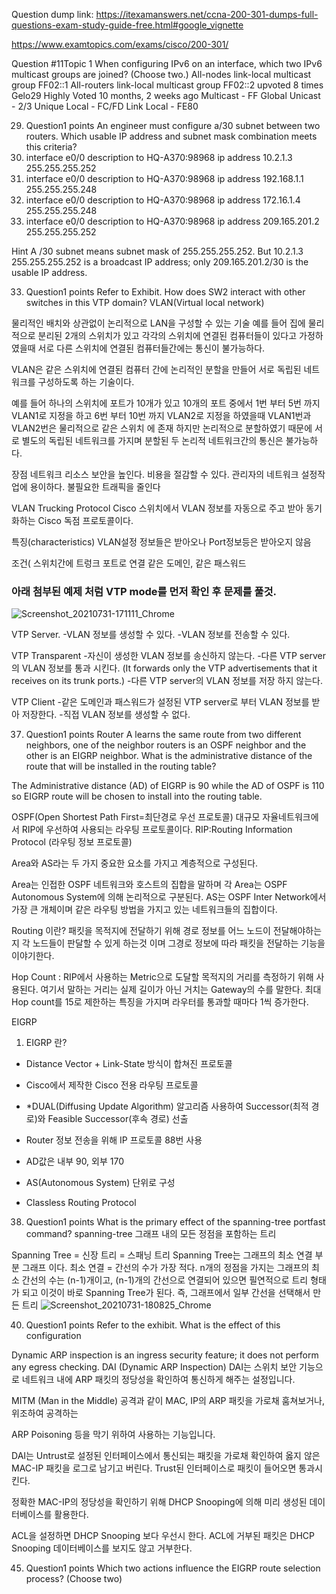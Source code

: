 Question dump link: https://itexamanswers.net/ccna-200-301-dumps-full-questions-exam-study-guide-free.html#google_vignette

https://www.examtopics.com/exams/cisco/200-301/

Question #11Topic 1
When configuring IPv6 on an interface, which two IPv6 multicast groups are joined? (Choose two.)
All-nodes link-local multicast group FF02::1
All-routers link-local multicast group FF02::2
   upvoted 8 times
 Gelo29 Highly Voted  10 months, 2 weeks ago
Multicast - FF
Global Unicast - 2/3
Unique Local - FC/FD
Link Local - FE80


29. Question1 points
An engineer must configure a/30 subnet between two routers. Which usable IP address and subnet mask combination meets this criteria?
1.  interface e0/0
description to HQ-A370:98968
ip address 10.2.1.3 255.255.255.252
2.  interface e0/0
description to HQ-A370:98968
ip address 192.168.1.1 255.255.255.248
3.  interface e0/0
description to HQ-A370:98968
ip address 172.16.1.4 255.255.255.248
4.  interface e0/0
description to HQ-A370:98968
ip address 209.165.201.2 255.255.255.252

Hint
A /30 subnet means subnet mask of 255.255.255.252. But 10.2.1.3 255.255.255.252 is a broadcast IP address; only 209.165.201.2/30 is the usable IP address.


33. Question1 points
Refer to Exhibit. How does SW2 interact with other switches in this VTP domain?
VLAN(Virtual local network)

물리적인 배치와 상관없이 논리적으로 LAN을 구성할 수 있는 기술 예를 들어 집에 물리적으로 분리된 2개의 스위치가 있고 각각의 스위치에 연결된 컴퓨터들이 있다고 가정하였을때 서로 다른 스위치에 연결된 컴퓨터들간에는 통신이 불가능하다.

VLAN은 같은 스위치에 연결된 컴퓨터 간에 논리적인 분할을 만들어 서로 독립된 네트워크를 구성하도록 하는 기술이다.

예를 들어 하나의 스위치에 포트가 10개가 있고 10개의 포트 중에서 1번 부터 5번 까지 VLAN1로 지정을 하고 6번 부터 10번 까지 VLAN2로 지정을 하였을때 VLAN1번과 VLAN2번은 물리적으로 같은 스위치 에 존재 하지만 논리적으로 분할하였기 때문에 서로 별도의 독립된 네트워크를 가지며 분할된 두 논리적 네트워크간의 통신은 불가능하다.

장점
네트워크 리소스 보안을 높인다.
비용을 절감할 수 있다.
관리자의 네트워크 설정작업에 용이하다.
불필요한 트래픽을 줄인다

VLAN Trucking Protocol
Cisco 스위치에서 VLAN 정보를 자동으로 주고 받아 동기화하는 Cisco 독점 프로토콜이다.

특징(characteristics)
VLAN설정 정보들은 받아오나 Port정보등은 받아오지 않음

조건(
스위치간에 트렁크 포트로 연결
같은 도메인, 같은 패스워드

### 아래 첨부된 예제 처럼 VTP mode를 먼저 확인 후 문제를 풀것.
![Screenshot_20210731-171111_Chrome](https://user-images.githubusercontent.com/54308434/127753538-ee575320-d928-4222-bdcc-89f7b7d9513b.jpg)

VTP Server.
-VLAN 정보를 생성할 수 있다.
-VLAN 정보를 전송할 수 있다.

VTP Transparent
-자신이 생성한 VLAN 정보를 송신하지 않는다.
-다른 VTP server의 VLAN 정보를 통과 시킨다.
(It forwards only the VTP advertisements that it receives on its trunk ports.)
-다른 VTP server의 VLAN 정보를 저장 하지 않는다.

VTP Client
-같은 도메인과 패스워드가 설정된 VTP server로 부터 VLAN 정보를 받아 저장한다.
-직접 VLAN 정보를 생성할 수 없다.

37. Question1 points
Router A learns the same route from two different neighbors, one of the neighbor routers is an OSPF neighbor and the other is an EIGRP neighbor. What is the administrative distance of the route that will be installed in the routing table?

The Administrative distance (AD) of EIGRP is 90 while the AD of OSPF is 110 so EIGRP route will be chosen to install into the routing table.

OSPF(Open Shortest Path First=최단경로 우선 프로토콜)
대규모 자율네트워크에서 RIP에 우선하여 사용되는 라우팅 프로토콜이다.
RIP:Routing Information Protocol (라우팅 정보 프로토콜)

Area와 AS라는 두 가지 중요한 요소를 가지고 계층적으로 구성된다.

Area는 인접한 OSPF 네트워크와 호스트의 집합을 말하며 각 Area는 OSPF Autonomous System에 의해 논리적으로 구분된다. 
AS는 OSPF Inter Network에서 가장 큰 개체이며 같은 라우팅 방법을 가지고 있는 네트워크들의 집합이다. 

Routing 이란?
패킷을 목적지에 전달하기 위해 경로 정보를 어느 노드이 전달해야하는지 각 노드들이 판달할 수 있게 하는것 이며 그경로 정보에 따라 패킷을 전달하는 기능을 이야기한다.

Hop Count : RIP에서 사용하는 Metric으로 도달할 목적지의 거리를 측정하기 위해 사용된다. 여기서 말하는 거리는 실제 길이가 아닌 거치는 Gateway의 수를 말한다. 최대 Hop count를 15로 제한하는 특징을 가지며 라우터를 통과할 때마다 1씩 증가한다.

EIGRP
1. EIGRP 란?
 - Distance Vector + Link-State 방식이 합쳐진 프로토콜

 - Cisco에서 제작한 Cisco 전용 라우팅 프로토콜

 - *DUAL(Diffusing Update Algorithm) 알고리즘 사용하여 Successor(최적 경로)와 Feasible Successor(후속 경로) 선출

 - Router 정보 전송을 위해 IP 프로토콜 88번 사용

 - AD값은 내부 90, 외부 170

 - AS(Autonomous System) 단위로 구성

 - Classless Routing Protocol

38. Question1 points
What is the primary effect of the spanning-tree portfast command?
spanning-tree
그래프 내의 모든 정점을 포함하는 트리

Spanning Tree = 신장 트리 = 스패닝 트리
Spanning Tree는 그래프의 최소 연결 부분 그래프 이다.
최소 연결 = 간선의 수가 가장 적다.
n개의 정점을 가지는 그래프의 최소 간선의 수는 (n-1)개이고, (n-1)개의 간선으로 연결되어 있으면 필연적으로 트리 형태가 되고 이것이 바로 Spanning Tree가 된다.
즉, 그래프에서 일부 간선을 선택해서 만든 트리
![Screenshot_20210731-180825_Chrome](https://user-images.githubusercontent.com/54308434/127754373-db2e3358-d953-4f66-8bcb-f07ba4ad5fc3.jpg)




40. Question1 points
Refer to the exhibit. What is the effect of this configuration

Dynamic ARP inspection is an ingress security feature; it does not perform any egress checking.
DAI (Dynamic ARP Inspection)
DAI는 스위치 보안 기능으로 네트워크 내에 ARP 패킷의 정당성을 확인하여 통신하게 해주는 설정입니다.

MITM (Man in the Middle) 공격과 같이 MAC, IP의 ARP 패킷을 가로채 훔쳐보거나, 위조하여 공격하는

ARP Poisoning 등을 막기 위하여 사용하는 기능입니다.

DAI는 Untrust로 설정된 인터페이스에서 통신되는 패킷을 가로채 확인하여 옳지 않은 MAC-IP 패킷을 로그로 남기고 버린다. Trust된 인터페이스로 패킷이 들어오면 통과시킨다.

정확한 MAC-IP의 정당성을 확인하기 위해 DHCP Snooping에 의해 미리 생성된 데이터베이스를 활용한다. 

ACL을 설정하면 DHCP Snooping 보다 우선시 한다. ACL에 거부된 패킷은 DHCP Snooping 데이터베이스를 보지도 않고 거부한다.

 45. Question1 points
Which two actions influence the EIGRP route selection process? (Choose two)


